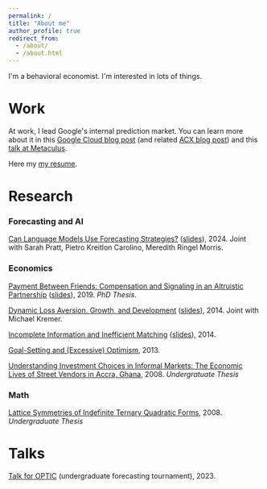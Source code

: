 ```yaml
---
permalink: /
title: "About me"
author_profile: true
redirect_from: 
  - /about/
  - /about.html
---
```


I'm a behavioral economist.  I'm interested in lots of things.

# Work
At work, I lead Google's internal prediction market.
You can learn more about it in this [Google Cloud blog post](https://cloud.google.com/blog/topics/solutions-how-tos/design-patterns-in-googles-prediction-market-on-google-cloud) (and related [ACX blog post](https://www.astralcodexten.com/p/mantic-monday-let-me-google-that)) and this [talk at Metaculus](https://www.youtube.com/watch?v=uTCnxUBxw-E).

Here my [my resume](https://sethblumberg.com/resume/Seth%20Blumberg%20-%20resume.pdf).

# Research


### Forecasting and AI
[Can Language Models Use Forecasting Strategies?](https://arxiv.org/abs/2406.04446) ([slides](https://docs.google.com/presentation/d/1-rDRimjm8jZshFV1B3kx_lgCzc1iiFNTPmwOjscFraw/present)), 2024.  Joint with Sarah Pratt, Pietro Kreitlon Carolino, Meredith Ringel Morris.

### Economics
[Payment Between Friends: Compensation and Signaling in an Altruistic Partnership](http://sethblumberg.com/papers/Seth%20Blumberg%20-%20Payment%20between%20Friends.pdf) ([slides](http://sethblumberg.com/slides/Seth%20Blumberg%20-%20Payment%20between%20Friends%2C%20Public%20Lecture%2020191030.pdf)), 2019.  *PhD Thesis*.

[Dynamic Loss Aversion, Growth, and Development](https://sethblumberg.com/papers/Blumberg%20%2B%20Kremer%202014%20-%20Dynamic%20Loss%20Aversion%2C%20Growth%2C%20and%20Development.pdf) ([slides](http://sethblumberg.com/slides/Blumberg%20%2B%20Kremer%20-%20NEUDC%2020141101%20-%20Dynamic%20Loss%20Aversion%2C%20Growth%2C%20and%20Development%20%28handout%29.pdf)), 2014. Joint with Michael Kremer.

[Incomplete Information and Inefficient Matching](http://sethblumberg.com/papers/Seth%20Blumberg%20-%20Incomplete%20Information%20and%20Inefficient%20Matching.pdf) ([slides](http://sethblumberg.com/slides/Seth%20Blumberg%20-%20MDRG%2020140515%20-%20Incomplete%20Information%20and%20Inefficient%20Matching.pdf)), 2014.

[Goal-Setting and (Excessive) Optimism](https://sethblumberg.com/papers/Seth%20Blumberg%20-%20Goal-Setting%20and%20(Excessive)%20Optimism.pdf), 2013.

[Understanding Investment Choices in Informal Markets: The Economic Lives of Street Vendors in Accra, Ghana](https://sethblumberg.com/SethBlumberg-Thesis1.pdf), 2008. *Undergratuate Thesis*

### Math
[Lattice Symmetries of Indefinite Ternary Quadratic Forms](https://sethblumberg.com/SethBlumberg-Thesis2.pdf), 2008. *Undergraduate Thesis*



# Talks
[Talk for OPTIC](https://www.youtube.com/watch?v=pYYuMLQjpWY) (undergraduate forecasting tournament), 2023.